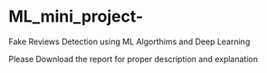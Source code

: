 # ML_mini_project-
Fake Reviews Detection using ML Algorthims and Deep Learning

Please Download the report for proper description and explanation
